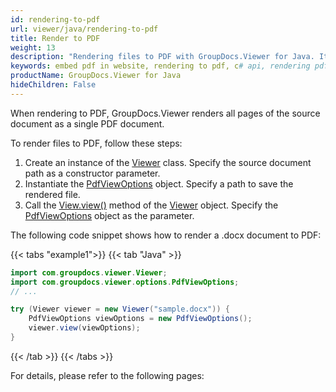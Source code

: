 ```yaml
---
id: rendering-to-pdf
url: viewer/java/rendering-to-pdf
title: Render to PDF
weight: 13
description: "Rendering files to PDF with GroupDocs.Viewer for Java. It means that you can embed PDF in websites or applications by using this Java API"
keywords: embed pdf in website, rendering to pdf, c# api, rendering pdf
productName: GroupDocs.Viewer for Java
hideChildren: False
---  
```

When rendering to PDF, GroupDocs.Viewer renders all pages of the source document as a single PDF document.

To render files to PDF, follow these steps:

1. Create an instance of the [Viewer](https://reference.groupdocs.com/viewer/java/com.groupdocs.viewer/Viewer) class. Specify the source document path as a constructor parameter.
2. Instantiate the [PdfViewOptions](https://reference.groupdocs.com/viewer/java/com.groupdocs.viewer.options/pdfviewoptions/) object. Specify a path to save the rendered file.
3. Call the [View.view()](https://reference.groupdocs.com/viewer/java/com.groupdocs.viewer/viewer/#view-com.groupdocs.viewer.options.ViewOptions-) method of the [Viewer](https://reference.groupdocs.com/viewer/java/com.groupdocs.viewer/Viewer) object. Specify the [PdfViewOptions](https://reference.groupdocs.com/viewer/java/com.groupdocs.viewer.options/pdfviewoptions/) object as the parameter.

The following code snippet shows how to render a .docx document to PDF:

{{< tabs "example1">}}
{{< tab "Java" >}}
```java
import com.groupdocs.viewer.Viewer;
import com.groupdocs.viewer.options.PdfViewOptions;
// ...

try (Viewer viewer = new Viewer("sample.docx")) {
    PdfViewOptions viewOptions = new PdfViewOptions();
    viewer.view(viewOptions);
}
```
{{< /tab >}}
{{< /tabs >}}

For details, please refer to the following pages:
